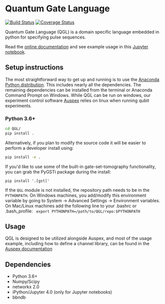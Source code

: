 # Quantum Gate Language

[![Build Status](https://travis-ci.org/BBN-Q/QGL.svg?branch=master)](https://travis-ci.org/BBN-Q/QGL) [![Coverage Status](https://coveralls.io/repos/BBN-Q/QGL/badge.svg?branch=master)](https://coveralls.io/r/BBN-Q/QGL)

Quantum Gate Language (QGL) is a domain specific language embedded in python for
specifying pulse sequences.

Read the [online documentation](https://bbn-q.github.io/QGL/) and see example
usage in this [Jupyter
notebook](https://github.com/BBN-Q/QGL/blob/master/doc/QGL-demo.ipynb).

## Setup instructions

The most straightforward way to get up and running is to use the [Anaconda
Python distribution](http://continuum.io/downloads). This includes nearly all
the dependencies. The remaining dependencies can be installed from the terminal
or Anaconda Command Prompt on Windows. While QGL can be run on windows, our 
experiment control software [Auspex](https://github.com/BBN-Q/auspex) relies on linux
when running qubit experiments.

### Python 3.6+

```bash
cd QGL/
pip install .
```
Alternatively, if you plan to modify the source code it will be easier to perform a
developer install using:
```bash
pip install -e .
```
If you'd like to use some of the built-in gate-set-tomography functionality,
you can grab the PyGSTi package during the install:
```
pip install '.[gst]'
```
If the `QGL` module is not installed, the repository path needs to be in the
`PYTHONPATH`. On Windows machines, you add/modify this environment variable by
going to System -> Advanced Settings -> Environment variables. On Mac/Linux
machines add the following line to your .bashrc or .bash_profile: ``` export
PYTHONPATH=/path/to/QGL/repo:$PYTHONPATH```

## Usage
QGL is designed to be utilized alongside Auspex, and most of the usage example, 
including how to define a channel library, can be found in the [Auspex documentation](https://auspex.readthedocs.io/en/develop/qubits.html)

## Dependencies
* Python 3.6+
* Numpy/Scipy
* networkx 2.0
* iPython/Jupyter 4.0 (only for Jupyter notebooks)
* bbndb

